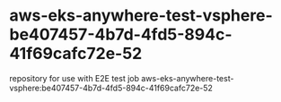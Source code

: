 # aws-eks-anywhere-test-vsphere-be407457-4b7d-4fd5-894c-41f69cafc72e-52
repository for use with E2E test job aws-eks-anywhere-test-vsphere:be407457-4b7d-4fd5-894c-41f69cafc72e-52
